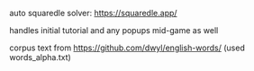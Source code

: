 auto squaredle solver: https://squaredle.app/

handles initial tutorial and any popups mid-game as well

corpus text from https://github.com/dwyl/english-words/ (used words_alpha.txt)
